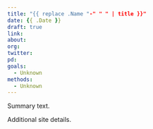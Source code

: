 ```yaml
---
title: "{{ replace .Name "-" " " | title }}"
date: {{ .Date }}
draft: true
link:
about:
org:
twitter:
pd:
goals:
  - Unknown
methods:
  - Unknown
---
```


Summary text.

<!--more-->

Additional site details.
